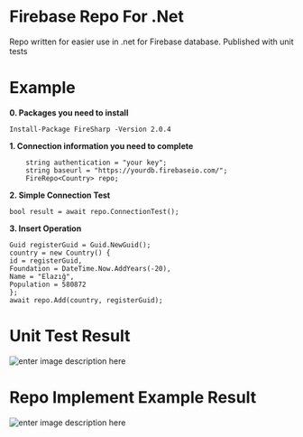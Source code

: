 # Firebase Repo For .Net
Repo written for easier use in .net for Firebase database. Published with unit tests


# Example
 **0. Packages you need to install**
 
    Install-Package FireSharp -Version 2.0.4

 **1. Connection information you need to complete**

		
		
        string authentication = "your key";
        string baseurl = "https://yourdb.firebaseio.com/";
        FireRepo<Country> repo;
        

 **2. Simple Connection Test**
 

    bool result = await repo.ConnectionTest();


 **3. Insert Operation**
 

	Guid registerGuid = Guid.NewGuid();
    country = new Country() {
    id = registerGuid,
    Foundation = DateTime.Now.AddYears(-20),
    Name = "Elazığ",
    Population = 580872
    };
    await repo.Add(country, registerGuid);

# Unit Test Result
![enter image description here](https://i.ibb.co/x52rvt9/firebase-testing-result.png)

# Repo Implement Example Result
![enter image description here](https://i.ibb.co/Y0zZWxV/firebase-result.png)
 
